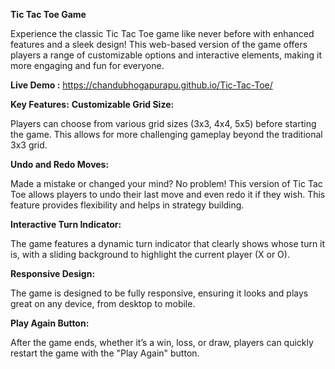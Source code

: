 **Tic Tac Toe Game**

Experience the classic Tic Tac Toe game like never before with enhanced features and a sleek design! This web-based version of the game offers players a range of customizable options and interactive elements, making it more engaging and fun for everyone.

**Live Demo :** https://chandubhogapurapu.github.io/Tic-Tac-Toe/

**Key Features:**
**Customizable Grid Size:**

Players can choose from various grid sizes (3x3, 4x4, 5x5) before starting the game. This allows for more challenging gameplay beyond the traditional 3x3 grid.

**Undo and Redo Moves:**

Made a mistake or changed your mind? No problem! This version of Tic Tac Toe allows players to undo their last move and even redo it if they wish. This feature provides flexibility and helps in strategy building.

**Interactive Turn Indicator:**

The game features a dynamic turn indicator that clearly shows whose turn it is, with a sliding background to highlight the current player (X or O).

**Responsive Design:**

The game is designed to be fully responsive, ensuring it looks and plays great on any device, from desktop to mobile.

**Play Again Button:**

After the game ends, whether it’s a win, loss, or draw, players can quickly restart the game with the "Play Again" button.

